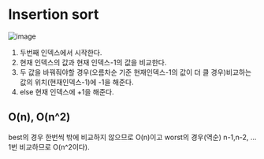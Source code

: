 # Insertion sort

![image](https://user-images.githubusercontent.com/81360154/210465997-7d425932-014a-4293-8d51-4f2c133ff8b4.png)

1. 두번째 인덱스에서 시작한다.
2. 현재 인덱스의 값과 현재 인덱스-1의 값을 비교한다.
3. 두 값을 바꿔줘야할 경우(오름차순 기준 현재인덱스-1의 값이 더 클 경우)비교하는 값의 위치(현재인덱스-1)에 -1을 해준다.
4. else 현재 인덱스에 +1을 해준다.


## O(n), O(n^2)
best의 경우 한번씩 밖에 비교하지 않으므로 O(n)이고
worst의 경우(역순) n-1,n-2, ... 1번 비교하므로 O(n^2이다).

